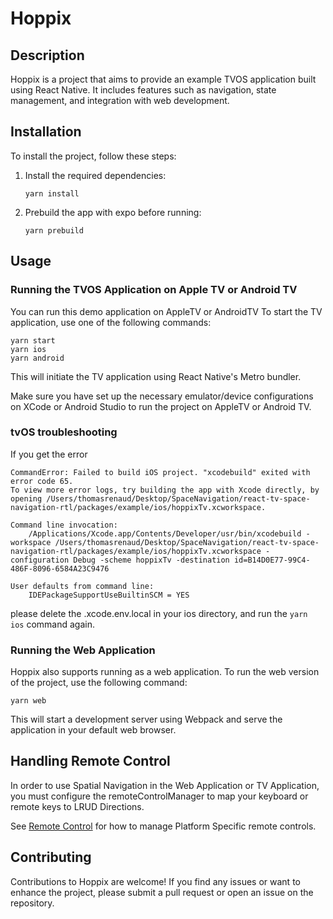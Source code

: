 # Hoppix

## Description

Hoppix is a project that aims to provide an example TVOS application built using React Native. It includes features such as navigation, state management, and integration with web development.

## Installation

To install the project, follow these steps:

1. Install the required dependencies:

   ```
   yarn install
   ```

2. Prebuild the app with expo before running:
   ```
   yarn prebuild
   ```

## Usage

### Running the TVOS Application on Apple TV or Android TV

You can run this demo application on AppleTV or AndroidTV
To start the TV application, use one of the following commands:

```
yarn start
yarn ios
yarn android
```

This will initiate the TV application using React Native's Metro bundler.

Make sure you have set up the necessary emulator/device configurations on XCode or Android Studio to run the project on AppleTV or Android TV.

### tvOS troubleshooting

If you get the error

```
CommandError: Failed to build iOS project. "xcodebuild" exited with error code 65.
To view more error logs, try building the app with Xcode directly, by opening /Users/thomasrenaud/Desktop/SpaceNavigation/react-tv-space-navigation-rtl/packages/example/ios/hoppixTv.xcworkspace.

Command line invocation:
    /Applications/Xcode.app/Contents/Developer/usr/bin/xcodebuild -workspace /Users/thomasrenaud/Desktop/SpaceNavigation/react-tv-space-navigation-rtl/packages/example/ios/hoppixTv.xcworkspace -configuration Debug -scheme hoppixTv -destination id=B14D0E77-99C4-486F-8096-6584A23C9476

User defaults from command line:
    IDEPackageSupportUseBuiltinSCM = YES
```

please delete the .xcode.env.local in your ios directory, and run the `yarn ios` command again.

### Running the Web Application

Hoppix also supports running as a web application. To run the web version of the project, use the following command:

```
yarn web
```

This will start a development server using Webpack and serve the application in your default web browser.

## Handling Remote Control

In order to use Spatial Navigation in the Web Application or TV Application, you must configure the remoteControlManager to map your keyboard or remote keys to LRUD Directions.

See [Remote Control](./src/components/remote-control/) for how to manage Platform Specific remote controls.

## Contributing

Contributions to Hoppix are welcome! If you find any issues or want to enhance the project, please submit a pull request or open an issue on the repository.
